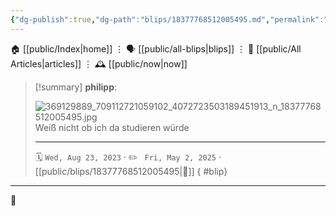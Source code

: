 ```yaml
---
{"dg-publish":true,"dg-path":"blips/18377768512005495.md","permalink":"/blips/18377768512005495/","title":"philipp on instagram @ 2023-08-23"}
---
```



<div class="transclusion internal-embed is-loaded"><div class="markdown-embed">




🏠 [[public/Index\|home]]  ⋮ 🗣️ [[public/all-blips\|blips]] ⋮  📝 [[public/All Articles\|articles]]  ⋮ 🕰️ [[public/now\|now]]


</div></div>


> [!summary] **philipp**:
>
> ![369129889_709112721059102_4072723503189451913_n_18377768512005495.jpg](/img/user/attachments/369129889_709112721059102_4072723503189451913_n_18377768512005495.jpg)
> Weiß nicht ob ich da studieren würde
> - - -
>
> 🗓️ <code>Wed, Aug 23, 2023</code>  · ✏️ <code> Fri, May 2, 2025</code>  · [[public/blips/18377768512005495\|🔗]]
{ #blip}


- - -

 👾
